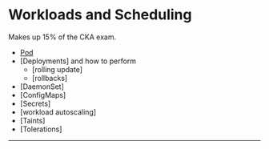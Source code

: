 # Workloads and Scheduling

Makes up 15% of the CKA exam.

* [Pod]
* [Deployments] and how to perform
  * [rolling update]
  * [rollbacks]
* [DaemonSet]
* [ConfigMaps]
* [Secrets]
* [workload autoscaling]
* [Taints]
* [Tolerations]

---

[Pod]: /kubernetes/11.1-pod.md
